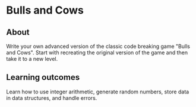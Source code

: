 # Bulls and Cows
## About
Write your own advanced version of the classic code breaking game "Bulls and Cows". Start with recreating the original version of the game and then take it to a new level.

## Learning outcomes
Learn how to use integer arithmetic, generate random numbers, store data in data structures, and handle errors.

